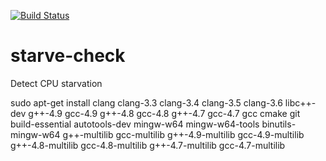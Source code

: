 [![Build Status](https://travis-ci.org/doug65536/starve-check.svg)](https://travis-ci.org/doug65536/starve-check)

# starve-check

Detect CPU starvation

sudo apt-get install clang clang-3.3 clang-3.4 clang-3.5 clang-3.6 libc++-dev  g++-4.9 gcc-4.9 g++-4.8 gcc-4.8 g++-4.7 gcc-4.7 gcc cmake git build-essential autotools-dev mingw-w64 mingw-w64-tools binutils-mingw-w64 g++-multilib gcc-multilib g++-4.9-multilib gcc-4.9-multilib g++-4.8-multilib gcc-4.8-multilib g++-4.7-multilib gcc-4.7-multilib
